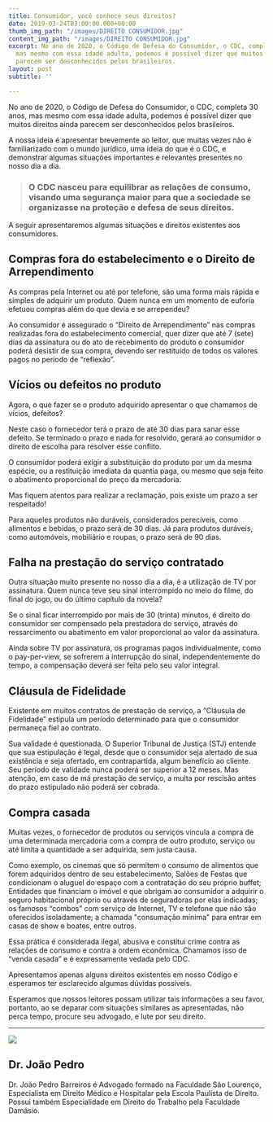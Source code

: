 ```yaml
---
title: Consumidor, você conhece seus direitos?
date: 2019-03-24T03:00:00.000+00:00
thumb_img_path: "/images/DIREITO CONSUMIDOR.jpg"
content_img_path: "/images/DIREITO CONSUMIDOR.jpg"
excerpt: No ano de 2020, o Código de Defesa do Consumidor, o CDC, completa 30 anos,
  mas mesmo com essa idade adulta, podemos é possível dizer que muitos direitos ainda
  parecem ser desconhecidos pelos brasileiros.
layout: post
subtitle: ''

---
```

No ano de 2020, o Código de Defesa do Consumidor, o CDC, completa 30 anos, mas mesmo com essa idade adulta, podemos é possível dizer que muitos direitos ainda parecem ser desconhecidos pelos brasileiros.

A nossa ideia é apresentar brevemente ao leitor, que muitas vezes não é familiarizado com o mundo jurídico, uma ideia do que é o CDC, e demonstrar algumas situações importantes e relevantes presentes no nosso dia a dia.

> ### O CDC nasceu para equilibrar as relações de consumo, visando uma segurança maior para que a sociedade se organizasse na proteção e defesa de seus direitos.

A seguir apresentaremos algumas situações e direitos existentes aos consumidores.

## **Compras fora do estabelecimento e o Direito de Arrependimento**

As compras pela Internet ou até por telefone, são uma forma mais rápida e simples de adquirir um produto. Quem nunca em um momento de euforia efetuou compras além do que devia e se arrependeu?

Ao consumidor é assegurado o “Direito de Arrependimento” nas compras realizadas fora do estabelecimento comercial, quer dizer que até 7 (sete) dias da assinatura ou do ato de recebimento do produto o consumidor poderá desistir de sua compra, devendo ser restituído de todos os valores pagos no período de “reflexão”.

## **Vícios ou defeitos no produto**

Agora, o que fazer se o produto adquirido apresentar o que chamamos de vícios, defeitos?

Neste caso o fornecedor terá o prazo de até 30 dias para sanar esse defeito. Se terminado o prazo e nada for resolvido, gerará ao consumidor o direito de escolha para resolver esse conflito.

O consumidor poderá exigir a substituição do produto por um da mesma espécie, ou a restituição imediata da quantia paga, ou mesmo que seja feito o abatimento proporcional do preço da mercadoria.

Mas fiquem atentos para realizar a reclamação, pois existe um prazo a ser respeitado!

Para aqueles produtos não duráveis, considerados perecíveis, como alimentos e bebidas, o prazo será de 30 dias. Já para produtos duráveis, como automóveis, mobiliário e roupas, o prazo será de 90 dias.

## **Falha na prestação do serviço contratado**

Outra situação muito presente no nosso dia a dia, é a utilização de TV por assinatura. Quem nunca teve seu sinal interrompido no meio do filme, do final do jogo, ou do último capítulo da novela?

Se o sinal ficar interrompido por mais de 30 (trinta) minutos, é direito do consumidor ser compensado pela prestadora do serviço, através do ressarcimento ou abatimento em valor proporcional ao valor da assinatura.

Ainda sobre TV por assinatura, os programas pagos individualmente, como o pay-per-view, se sofrerem a interrupção do sinal, independentemente do tempo, a compensação deverá ser feita pelo seu valor integral.

## **Cláusula de Fidelidade**

Existente em muitos contratos de prestação de serviço, a “Cláusula de Fidelidade” estipula um período determinado para que o consumidor permaneça fiel ao contrato.

Sua validade é questionada. O Superior Tribunal de Justiça (STJ) entende que sua estipulação é legal, desde que o consumidor seja alertado de sua existência e seja ofertado, em contrapartida, algum benefício ao cliente. Seu período de validade nunca poderá ser superior a 12 meses. Mas atenção, em caso de má prestação de serviço, a multa por rescisão antes do prazo estipulado não poderá ser cobrada.

## **Compra casada**

Muitas vezes, o fornecedor de produtos ou serviços vincula a compra de uma determinada mercadoria com a compra de outro produto, serviço ou até limita a quantidade a ser adquirida, sem justa causa.

Como exemplo, os cinemas que só permitem o consumo de alimentos que forem adquiridos dentro de seu estabelecimento, Salões de Festas que condicionam o aluguel do espaço com a contratação do seu próprio buffet; Entidades que financiam o imóvel e que obrigam ao consumidor a adquirir o seguro habitacional próprio ou através de seguradoras por elas indicadas; os famosos “combos” com serviço de Internet, TV e telefone que não são oferecidos isoladamente; a chamada "consumação mínima" para entrar em casas de show e boates, entre outros.

Essa prática é considerada ilegal, abusiva e constitui crime contra as relações de consumo e contra a ordem econômica. Chamamos isso de “venda casada” e é expressamente vedada pelo CDC.

Apresentamos apenas alguns direitos existentes em nosso Código e esperamos ter esclarecido algumas dúvidas possíveis.

Esperamos que nossos leitores possam utilizar tais informações a seu favor, portanto, ao se deparar com situações similares as apresentadas, não perca tempo, procure seu advogado, e lute por seu direito.

***

<div class="author-box">
<div class="info">
<img src="https://realebarreiros-t1-04644.netlify.app/images/hcjn4062-cortada-22.jpg" class="profile" />
<h2 class="name">Dr. João Pedro</h2>
</div>

<div class="about">
<p class="bio">
Dr. João Pedro Barreiros é Advogado formado na Faculdade São Lourenço, Especialista em Direito Médico e
Hospitalar pela Escola Paulista de Direito. Possui também Especialidade em Direito do Trabalho pela Faculdade Damásio.
</p>  
</div>
</div>